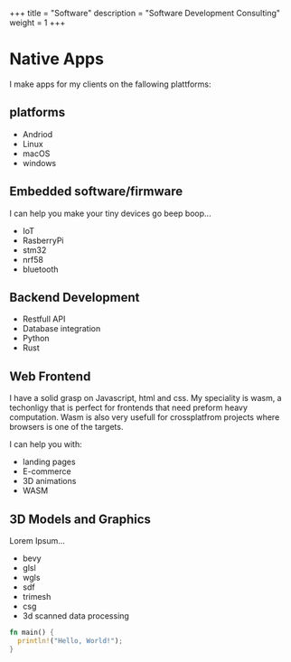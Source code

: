 +++
title = "Software"
description = "Software Development Consulting"
weight = 1
+++

# Native Apps

I make apps for my clients on the fallowing plattforms:

## platforms
- Andriod
- Linux
- macOS
- windows

## Embedded software/firmware

I can help you make your tiny devices go beep boop...
- IoT
- RasberryPi
- stm32
- nrf58
- bluetooth

## Backend Development

- Restfull API
- Database integration
- Python
- Rust


## Web Frontend

I have a solid grasp on Javascript, html and css. 
My speciality is wasm, a techonligy that is perfect for frontends that need preform heavy computation.
Wasm is also very usefull for crossplatfrom projects where browsers is one of the targets.

I can help you with:
- landing pages
- E-commerce
- 3D animations
- WASM


## 3D Models and Graphics

Lorem Ipsum...

- bevy
- glsl
- wgls
- sdf
- trimesh
- csg
- 3d scanned data processing

```rust
fn main() {
  println!("Hello, World!");
}
  
```
